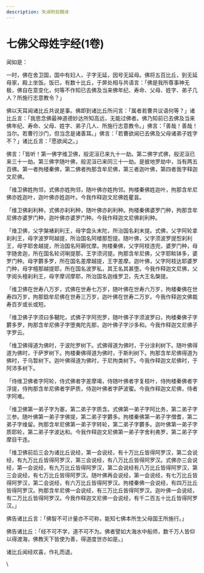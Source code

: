 ```yaml
---
description: 失译附前魏译
---
```


# 七佛父母姓字经(1卷)

闻如是：

一时，佛在舍卫国，国中有妇人，子字无延，因号无延母。佛将五百比丘，到无延母家，殿上坐饭。饭已，有数十比丘，于屏处相与共语言：「佛是我所尊事神无极，佛自在意变化，何等不作知已去佛及当来佛年纪、寿命、父母、姓字、弟子几人？所施行志意教令？」

佛以天耳闻诸比丘共说是事。佛即到诸比丘所问言：「属者若曹共议语何等？」诸比丘言：「我思念佛最神道德妙达所知高远，无能过佛者。佛乃知前已去佛及当来佛年纪、寿命、父母、姓字、弟子几人、所施行志意教令。」佛言：「善哉！善哉！当尔。若曹行沙门，但当念是诸善耳。」佛言：「若曹欲闻已去佛及父母诸弟子姓字不？」诸比丘言：「愿欲闻之。」

佛言：「皆听！第一佛字维卫佛，般泥洹已来九十一劫。第二佛字式佛，般泥洹已来三十一劫。第三佛字随叶佛，般泥洹已来同三十一劫。是披地罗劫中，当有两五百佛。第一者拘楼秦佛，第二佛者拘那含牟尼佛，第三者迦叶佛，第四者我字释迦文尼佛。

「维卫佛姓拘邻，式佛亦姓拘邻，随叶佛亦姓拘邻。拘楼秦佛姓迦叶，拘那含牟尼佛亦姓迦叶，迦叶佛亦姓迦叶。今我作释迦文尼佛姓瞿昙。

「维卫佛刹利种，式佛亦刹利种，随叶佛亦刹利种。拘楼秦佛婆罗门种，拘那含牟尼佛亦婆罗门种，迦叶佛亦婆罗门种。今我作释迦文尼佛刹利种。

「维卫佛，父字槃裱刹利王，母字盘头末陀，所治国名刹末提。式佛，父字阿轮拿刹利王，母字波罗呵越提，所治国名阿楼那惒提。随叶佛，父字须波罗提惒刹利王，母字耶舍越提，所治国名阿耨忧摩。拘楼秦佛，父字阿枝违兜，婆罗门种，母字随舍迦，所在国名轮诃唎提那，王字须诃提。拘那含牟尼佛，父字耶睒钵多，婆罗门种。母字欝多罗，所在国名差摩越提，王字差摩。迦叶佛，父字阿枝达耶婆罗门种，母字檀那越提耶，所在国名波罗私，其王名其甚堕。今我作释迦文尼佛，父字阅头檀刹利王，母字摩诃摩耶，所治国名迦维罗卫，先大王名槃提。

「维卫佛在世寿八万岁，式佛在世寿七万岁，随叶佛在世寿六万岁，拘楼秦佛在世寿四万岁，拘那鋡牟尼佛在世寿三万岁，迦叶佛在世寿二万岁。今我作释迦文佛裁寿百岁或长或短。

「维卫佛子字须曰多鞬陀，式佛子字阿兜罗，随叶佛子字须波罗曰，拘楼秦佛子字欝多罗，拘那含牟尼佛子字堕夷陀先那，迦叶佛子字沙多和。今我作释迦文尼佛子字罗云。

「维卫佛得道为佛时，于波陀罗树下。式佛得道为佛时，于分涂利树下。随叶佛得道为佛时，于萨罗树下。拘楼秦佛得道为佛时，于斯利树下。拘那含牟尼佛得道为佛时，于乌暂树下。迦叶佛得道为佛时，于尼拘类树下。今我作释迦文尼佛时，于阿沛多树下。

「侍维卫佛者字阿轮，侍式佛者字差摩竭，侍随叶佛者字复枝叶，侍拘楼秦佛者字浮提，侍拘那含牟尼佛者字萨质，侍迦叶佛者字萨波蜜。今我作释迦文尼佛，侍者字阿难。

「维卫佛第一弟子字为塞，第二弟子字质含。式佛第一弟子字阿比务，第二弟子字三参。随叶佛第一弟子字佛提，第二弟子字欝多。拘楼秦佛第一弟子字僧耆，第二弟子字维留。拘那含牟尼佛第一弟子字转轮，第二弟子字欝多。迦叶佛第一弟子字质耶轮，第二弟子字波达和。今我作释迦文尼佛第一弟子字舍利弗罗，第二弟子字摩目干连。

「维卫佛前后三会为诸比丘说经，第一会说经，有十万比丘皆得阿罗汉，第二会说经，有九万比丘皆得阿罗汉，第三会说经，有八万比丘皆得阿罗汉。式佛亦三会说经，第一会说经，有九万比丘皆得阿罗汉，第二会说经有八万比丘皆得阿罗汉，第三会说经，有七万比丘皆得阿罗汉。随叶佛再会说经，第一会说经，有七万比丘皆得阿罗汉，第二会说经，有六万比丘皆得阿罗汉。拘楼秦佛一会说经，有四万比丘皆得阿罗汉。拘那含牟尼佛一会说经，有三万比丘皆得阿罗汉。迦叶佛一会说经，有二万比丘皆得阿罗汉。今我作释迦文尼佛一会说经，有千二百五十比丘皆得阿罗汉。」

佛告诸比丘言：「佛智不可计量亦不可称，能知七佛本所生父母国王所施行。」

佛告诸比丘：「经不可不学，道不可不为。佛者譬如大海水中船师，数千万人皆仰以得渡海，佛教天下皆使为善，得道度世亦如是。」

诸比丘闻经欢喜，作礼而退。

\
